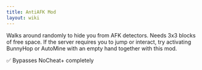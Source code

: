 ```yaml
---
title: AntiAFK Mod
layout: wiki
---
```

Walks around randomly to hide you from AFK detectors. Needs 3x3 blocks of free space. If the server requires you to jump or
interact, try activating BunnyHop or AutoMine with an empty hand together with this mod.

:white_check_mark: Bypasses NoCheat+ completely
